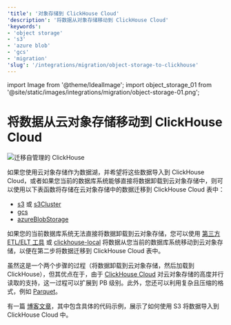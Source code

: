 ```yaml
---
'title': '对象存储到 ClickHouse Cloud'
'description': '将数据从对象存储移动到 ClickHouse Cloud'
'keywords':
- 'object storage'
- 's3'
- 'azure blob'
- 'gcs'
- 'migration'
'slug': '/integrations/migration/object-storage-to-clickhouse'
---
```


import Image from '@theme/IdealImage';
import object_storage_01 from '@site/static/images/integrations/migration/object-storage-01.png';

# 将数据从云对象存储移动到 ClickHouse Cloud

<Image img={object_storage_01} size='md' alt='迁移自管理的 ClickHouse' background='white' />

如果您使用云对象存储作为数据湖，并希望将这些数据导入到 ClickHouse Cloud，或者如果您当前的数据库系统能够直接将数据卸载到云对象存储中，则可以使用以下表函数将存储在云对象存储中的数据迁移到 ClickHouse Cloud 表中：

- [s3](/sql-reference/table-functions/s3.md) 或 [s3Cluster](/sql-reference/table-functions/s3Cluster.md)
- [gcs](/sql-reference/table-functions/gcs)
- [azureBlobStorage](/sql-reference/table-functions/azureBlobStorage)

如果您的当前数据库系统无法直接将数据卸载到云对象存储，您可以使用 [第三方 ETL/ELT 工具](./etl-tool-to-clickhouse.md) 或 [clickhouse-local](./clickhouse-local-etl.md) 将数据从您当前的数据库系统移动到云对象存储，以便在第二步将数据迁移到 ClickHouse Cloud 表中。

虽然这是一个两个步骤的过程（将数据卸载到云对象存储，然后加载到 ClickHouse），但其优点在于，由于 [ClickHouse Cloud](https://clickhouse.com/blog/getting-data-into-clickhouse-part-3-s3) 对云对象存储的高度并行读取的支持，这一过程可以扩展到 PB 级别。此外，您还可以利用复杂且压缩的格式，例如 [Parquet](/interfaces/formats/#data-format-parquet)。

有一篇 [博客文章](https://clickhouse.com/blog/getting-data-into-clickhouse-part-3-s3)，其中包含具体的代码示例，展示了如何使用 S3 将数据导入到 ClickHouse Cloud 中。
